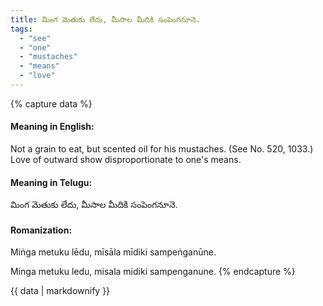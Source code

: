 ```yaml
---
title: మింగ మెతుకు లేదు, మీసాల మీదికి సంపెంగనూనె.
tags:
  - "see"
  - "one"
  - "mustaches"
  - "means"
  - "love"
---
```


{% capture data %}
#### Meaning in English:
Not a grain to eat, but scented oil for his mustaches.
(See No. 520, 1033.)
Love of outward show disproportionate to one's means.

#### Meaning in Telugu:
మింగ మెతుకు లేదు, మీసాల మీదికి సంపెంగనూనె.

#### Romanization:
Miṅga metuku lēdu, mīsāla mīdiki sampeṅganūne.

Minga metuku ledu, misala midiki sampenganune.
{% endcapture %}

{{ data | markdownify }}

